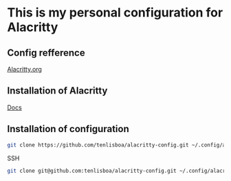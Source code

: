 # This is my personal configuration for Alacritty 

## Config refference

[Alacritty.org](https://alacritty.org/config-alacritty.html)

## Installation of Alacritty

[Docs](https://github.com/alacritty/alacritty/blob/master/INSTALL.md)

## Installation of configuration

```bash
git clone https://github.com/tenlisboa/alacritty-config.git ~/.config/alacritty
```
SSH
```bash
git clone git@github.com:tenlisboa/alacritty-config.git ~/.config/alacritty
```
